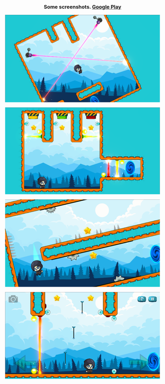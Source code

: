 
### <p align="center">Some screenshots. [Google Play](https://play.google.com/store/apps/details?id=com.DenDunno.Graviddle&hl=uk&gl=US)</p>

![1.png](https://github.com/DenDunno/Graviddle/blob/master/Screenshots/1.png?raw=true)

![1.png](https://github.com/DenDunno/Graviddle/blob/master/Screenshots/2.png?raw=true)

![1.png](https://github.com/DenDunno/Graviddle/blob/master/Screenshots/3.png?raw=true)

![1.png](https://github.com/DenDunno/Graviddle/blob/master/Screenshots/4.png?raw=true)
